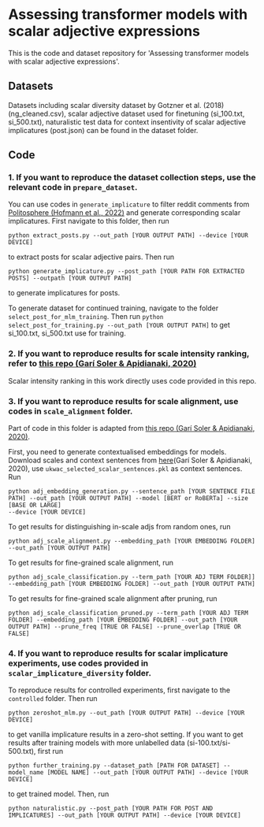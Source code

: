 # Assessing transformer models with scalar adjective expressions
This is the code and dataset repository for 'Assessing transformer models with scalar adjective expressions'.

## Datasets

Datasets including scalar diversity dataset by Gotzner et al. (2018) (ng_cleaned.csv), scalar adjective dataset used for finetuning (si_100.txt, si_500.txt), naturalistic test data for context insentivity of scalar adjective implicatures (post.json) can be found in the dataset folder.

## Code

### 1. If you want to reproduce the dataset collection steps, use the relevant code in ```prepare_dataset```.

You can use codes in ```generate_implicature``` to filter reddit comments from [Politosphere (Hofmann et al., 2022)](https://ojs.aaai.org/index.php/ICWSM/article/view/19377) and generate corresponding scalar implicatures.
First navigate to this folder, then run 
```
python extract_posts.py --out_path [YOUR OUTPUT PATH] --device [YOUR DEVICE]
```
to extract posts for scalar adjective pairs.
Then run
```
python generate_implicature.py --post_path [YOUR PATH FOR EXTRACTED POSTS] --outpath [YOUR OUTPUT PATH]
```
to generate implicatures for posts.

To generate dataset for continued training, navigate to the folder ```select_post_for_mlm_training```.
Then run
```python select_post_for_training.py --out_path [YOUR OUTPUT PATH]```
to get si_100.txt, si_500.txt use for training.

### 2. If you want to reproduce results for scale intensity ranking, refer to [this repo (Garí Soler & Apidianaki, 2020)](https://github.com/ainagari/scalar_adjs)
Scalar intensity ranking in this work directly uses code provided in this repo.

### 3. If you want to reproduce results for scale alignment, use codes in ```scale_alignment``` folder.
Part of code in this folder is adapted from [this repo (Garí Soler & Apidianaki, 2020)](https://github.com/ainagari/scalar_adjs). 

First, you need to generate contextualised embeddings for models. Download scales and context sentences from [here](https://github.com/ainagari/scalar_adjs/tree/master/data)(Garí Soler & Apidianaki, 2020), use ```ukwac_selected_scalar_sentences.pkl``` as context sentences.
Run
```
python adj_embedding_generation.py --sentence_path [YOUR SENTENCE FILE PATH] --out_path [YOUR OUTPUT PATH] --model [BERT or RoBERTa] --size [BASE OR LARGE]
--device [YOUR DEVICE]
```
To get results for distinguishing in-scale adjs from random ones, run
```
python adj_scale_alignment.py --embedding_path [YOUR EMBEDDING FOLDER] --out_path [YOUR OUTPUT PATH]
```
To get results for fine-grained scale alignment, run
```
python adj_scale_classification.py --term_path [YOUR ADJ TERM FOLDER]] --embedding_path [YOUR EMBEDDING FOLDER] --out_path [YOUR OUTPUT PATH]
```
To get results for fine-grained scale alignment after pruning, run
```
python adj_scale_classification_pruned.py --term_path [YOUR ADJ TERM FOLDER] --embedding_path [YOUR EMBEDDING FOLDER] --out_path [YOUR OUTPUT PATH] --prune_freq [TRUE OR FALSE] --prune_overlap [TRUE OR FALSE]
```

### 4. If you want to reproduce results for scalar implicature experiments, use codes provided in ```scalar_implicature_diversity``` folder.
To reproduce results for controlled experiments, first navigate to the ```controlled``` folder.
Then run
```
python zeroshot_mlm.py --out_path [YOUR OUTPUT PATH] --device [YOUR DEVICE]
```
to get vanilla implicature results in a zero-shot setting.
If you want to get results after training models with more unlabelled data (si-100.txt/si-500.txt), first run
```
python further_training.py --dataset_path [PATH FOR DATASET] --model_name [MODEL NAME] --out_path [YOUR OUTPUT PATH] --device [YOUR DEVICE]
```
to get trained model.
Then, run
```
python naturalistic.py --post_path [YOUR PATH FOR POST AND IMPLICATURES] --out_path [YOUR OUTPUT PATH] --device [YOUR DEVICE]
```
